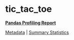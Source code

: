 # tic_tac_toe

[**Pandas Profiling Report**](https://epistasislab.github.io/penn-ml-benchmarks/profile/tic_tac_toe.html)

[Metadata](metadata.yaml) | [Summary Statistics](summary_stats.tsv)

